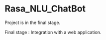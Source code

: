 # Rasa_NLU_ChatBot


Project is in the final stage.

Final stage : Integration with a web application. 
